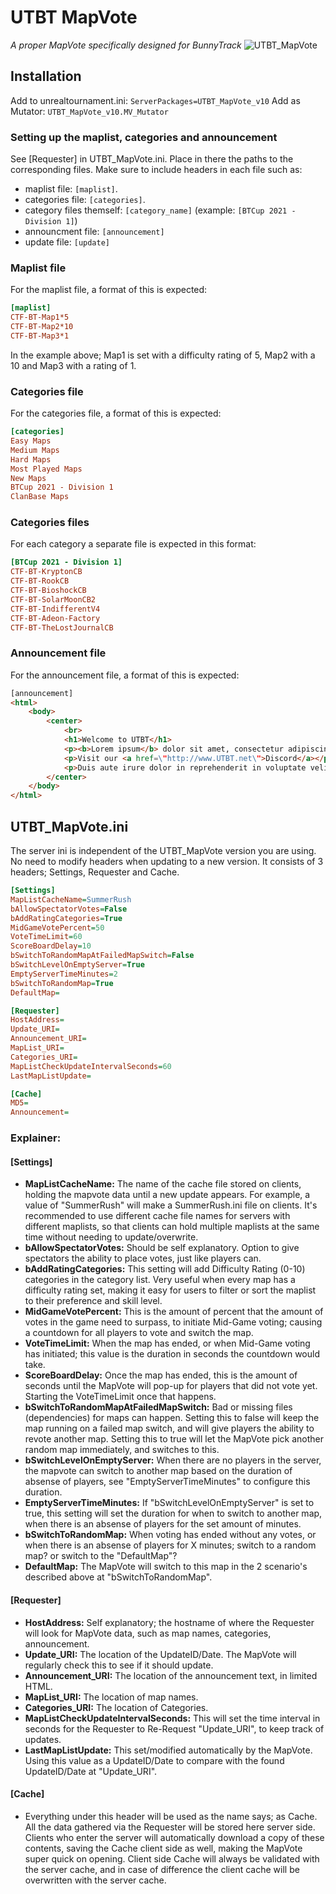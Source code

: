 # UTBT MapVote
*A proper MapVote specifically designed for BunnyTrack*
![UTBT_MapVote](https://cdn.discordapp.com/attachments/975106092969377832/991759083696828506/unknown.png)

## Installation
Add to unrealtournament.ini: `ServerPackages=UTBT_MapVote_v10`
Add as Mutator: `UTBT_MapVote_v10.MV_Mutator`
### Setting up the maplist, categories and announcement
See [Requester] in UTBT_MapVote.ini. Place in there the paths to the corresponding files. Make sure to include headers in each file such as:
- maplist file: `[maplist]`.
- categories file: `[categories]`.
- category files themself: `[category_name]` (example: `[BTCup 2021 - Division 1]`)
- announcment file: `[announcement]`
- update file: `[update]`

### Maplist file
For the maplist file, a format of this is expected:
```ini
[maplist]
CTF-BT-Map1*5
CTF-BT-Map2*10
CTF-BT-Map3*1
```
In the example above; Map1 is set with a difficulty rating of 5, Map2 with a 10 and Map3 with a rating of 1.
### Categories file
For the categories file, a format of this is expected:
```ini
[categories]
Easy Maps
Medium Maps
Hard Maps
Most Played Maps
New Maps
BTCup 2021 - Division 1
ClanBase Maps
```
### Categories files
For each category a separate file is expected in this format:
```ini
[BTCup 2021 - Division 1]
CTF-BT-KryptonCB
CTF-BT-RookCB
CTF-BT-BioshockCB
CTF-BT-SolarMoonCB2
CTF-BT-IndifferentV4
CTF-BT-Adeon-Factory
CTF-BT-TheLostJournalCB
```
### Announcement file
For the announcement file, a format of this is expected:
```html
[announcement]
<html>
    <body>
        <center>
            <br>
            <h1>Welcome to UTBT</h1>
            <p><b>Lorem ipsum</b> dolor sit amet, consectetur adipiscing elit, sed do eiusmod tempor incididunt ut labore et dolore magna aliqua. Ut enim ad minim veniam, quis nostrud exercitation ullamco laboris nisi ut aliquip ex ea commodo consequat.</p>
            <p>Visit our <a href=\"http://www.UTBT.net\">Discord</a></p>
            <p>Duis aute irure dolor in reprehenderit in voluptate velit esse cillum dolore eu fugiat nulla pariatur. Excepteur sint occaecat cupidatat non proident, sunt in culpa qui officia deserunt mollit anim id est laborum.</p>
        </center>
    </body>
</html>
```


## UTBT_MapVote.ini
The server ini is independent of the UTBT_MapVote version you are using. No need to modify headers when updating to a new version.
It consists of 3 headers; Settings, Requester and Cache.
```ini
[Settings]
MapListCacheName=SummerRush
bAllowSpectatorVotes=False
bAddRatingCategories=True
MidGameVotePercent=50
VoteTimeLimit=60
ScoreBoardDelay=10
bSwitchToRandomMapAtFailedMapSwitch=False
bSwitchLevelOnEmptyServer=True
EmptyServerTimeMinutes=2
bSwitchToRandomMap=True
DefaultMap=

[Requester]
HostAddress=
Update_URI=
Announcement_URI=
MapList_URI=
Categories_URI=
MapListCheckUpdateIntervalSeconds=60
LastMapListUpdate=

[Cache]
MD5=
Announcement=
```
### Explainer:

#### [Settings]
- **MapListCacheName:** The name of the cache file stored on clients, holding the mapvote data until a new update appears. For example, a value of "SummerRush" will make a SummerRush.ini file on clients. It's recommended to use different cache file names for servers with different maplists, so that clients can hold multiple maplists at the same time without needing to update/overwrite.
- **bAllowSpectatorVotes:** Should be self explanatory. Option to give spectators the ability to place votes, just like players can.
- **bAddRatingCategories:** This setting will add Difficulty Rating (0-10) categories in the category list. Very useful when every map has a difficulty rating set, making it easy for users to filter or sort the maplist to their preference and skill level.
- **MidGameVotePercent:** This is the amount of percent that the amount of votes in the game need to surpass, to initiate Mid-Game voting; causing a countdown for all players to vote and switch the map.
- **VoteTimeLimit:** When the map has ended, or when Mid-Game voting has initiated; this value is the duration in seconds the countdown would take.
- **ScoreBoardDelay:** Once the map has ended, this is the amount of seconds until the MapVote will pop-up for players that did not vote yet. Starting the VoteTimeLimit once that happens.
- **bSwitchToRandomMapAtFailedMapSwitch:** Bad or missing files (dependencies) for maps can happen. Setting this to false will keep the map running on a failed map switch, and will give players the ability to revote another map. Setting this to true will let the MapVote pick another random map immediately, and switches to this.
- **bSwitchLevelOnEmptyServer:** When there are no players in the server, the mapvote can switch to another map based on the duration of absense of players, see "EmptyServerTimeMinutes" to configure this duration.
- **EmptyServerTimeMinutes:** If "bSwitchLevelOnEmptyServer" is set to true, this setting will set the duration for when to switch to another map, when there is an absense of players for the set amount of minutes.
- **bSwitchToRandomMap:** When voting has ended without any votes, or when there is an absense of players for X minutes; switch to a random map? or switch to the "DefaultMap"?
- **DefaultMap:** The MapVote will switch to this map in the 2 scenario's described above at "bSwitchToRandomMap".
#### [Requester]
- **HostAddress:** Self explanatory; the hostname of where the Requester will look for MapVote data, such as map names, categories, announcement.
- **Update_URI:** The location of the UpdateID/Date. The MapVote will regularly check this to see if it should update.
- **Announcement_URI:** The location of the announcement text, in limited HTML.
- **MapList_URI:** The location of map names.
- **Categories_URI:** The location of Categories.
- **MapListCheckUpdateIntervalSeconds:** This will set the time interval in seconds for the Requester to Re-Request "Update_URI", to keep track of updates.
- **LastMapListUpdate:** This set/modified automatically by the MapVote. Using this value as a UpdateID/Date to compare with the found UpdateID/Date at "Update_URI".
#### [Cache]
- Everything under this header will be used as the name says; as Cache. All the data gathered via the Requester will be stored here server side. Clients who enter the server will automatically download a copy of these contents, saving the Cache client side as well, making the MapVote super quick on opening. Client side Cache will always be validated with the server cache, and in case of difference the client cache will be overwritten with the server cache.


